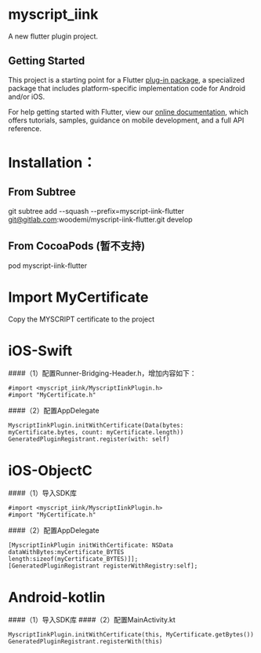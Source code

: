 # myscript_iink

A new flutter plugin project.

## Getting Started

This project is a starting point for a Flutter
[plug-in package](https://flutter.dev/developing-packages/),
a specialized package that includes platform-specific implementation code for
Android and/or iOS.

For help getting started with Flutter, view our 
[online documentation](https://flutter.dev/docs), which offers tutorials, 
samples, guidance on mobile development, and a full API reference.


# Installation：
## From Subtree
git subtree add --squash --prefix=myscript-iink-flutter git@gitlab.com:woodemi/myscript-iink-flutter.git develop
## From CocoaPods (暂不支持)
pod myscript-iink-flutter

# Import MyCertificate
Copy the MYSCRIPT certificate to the project

# iOS-Swift
####（1）配置Runner-Bridging-Header.h，增加内容如下：
```
#import <myscript_iink/MyscriptIinkPlugin.h>
#import "MyCertificate.h"
```
####（2）配置AppDelegate
```
MyscriptIinkPlugin.initWithCertificate(Data(bytes: myCertificate.bytes, count: myCertificate.length))
GeneratedPluginRegistrant.register(with: self)
```
# iOS-ObjectC
####（1）导入SDK库
```
#import <myscript_iink/MyscriptIinkPlugin.h>
#import "MyCertificate.h"
```
####（2）配置AppDelegate
```
[MyscriptIinkPlugin initWithCertificate: NSData dataWithBytes:myCertificate_BYTES length:sizeof(myCertificate_BYTES)]];
[GeneratedPluginRegistrant registerWithRegistry:self];
```
# Android-kotlin
####（1）导入SDK库
####（2）配置MainActivity.kt
```
MyscriptIinkPlugin.initWithCertificate(this, MyCertificate.getBytes())
GeneratedPluginRegistrant.registerWith(this)
```

